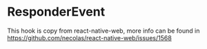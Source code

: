 # ResponderEvent

This hook is copy from react-native-web, more info can be found in https://github.com/necolas/react-native-web/issues/1568
